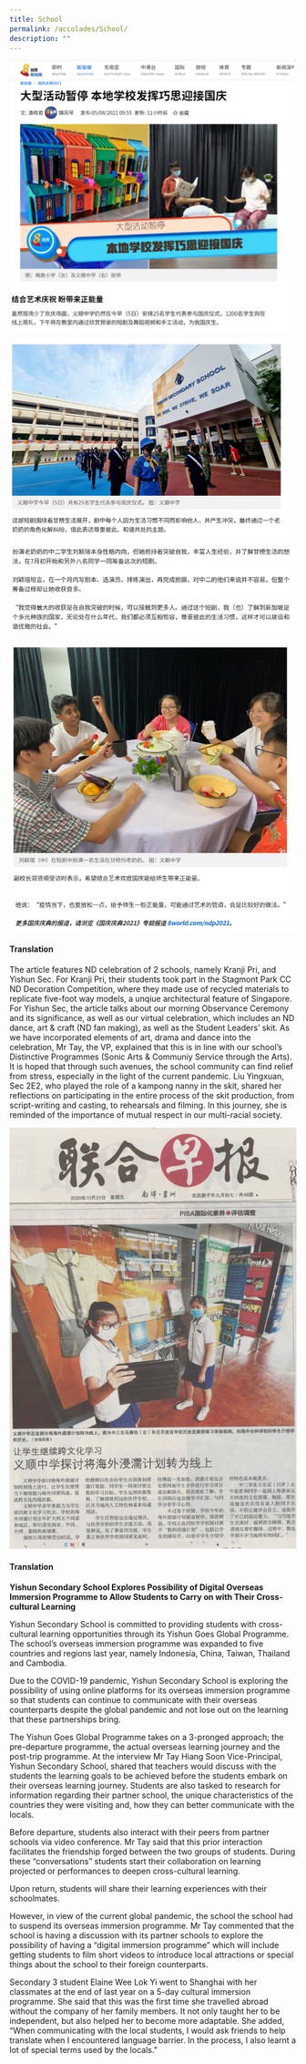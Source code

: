 ```yaml
---
title: School
permalink: /accolades/School/
description: ""
---
```

![](/images/pic-1.png)

![](/images/pic-2.png)

![](/images/pic-3.png)

#### Translation

  

The article features ND celebration of 2 schools, namely Kranji Pri, and Yishun Sec. For Kranji Pri, their students took part in the Stagmont Park CC ND Decoration Competition, where they made use of recycled materials to replicate five-foot way models, a unqiue architectural feature of Singapore. For Yishun Sec, the article talks about our morning Observance Ceremony and its significance, as well as our virtual celebration, which includes an ND dance, art & craft (ND fan making), as well as the Student Leaders’ skit. As we have incorporated elements of art, drama and dance into the celebration, Mr Tay, the VP, explained that this is in line with our school’s Distinctive Programmes (Sonic Arts & Communiy Service through the Arts). It is hoped that through such avenues, the school community can find relief from stress, especially in the light of the current pandemic. Liu Yingxuan, Sec 2E2, who played the role of a kampong nanny in the skit, shared her reflections on participating in the entire process of the skit production, from script-writing and casting, to rehearsals and filming. In this journey, she is reminded of the importance of mutual respect in our multi-racial society.

![](/images/Media-release.jpg)

#### Translation

  

**Yishun Secondary School Explores Possibility of Digital Overseas Immersion Programme to Allow Students to Carry on with Their Cross-cultural Learning**

  

Yishun Secondary School is committed to providing students with cross-cultural learning opportunities through its Yishun Goes Global Programme. The school’s overseas immersion programme was expanded to five countries and regions last year, namely Indonesia, China, Taiwan, Thailand and Cambodia.

  

Due to the COVID-19 pandemic, Yishun Secondary School is exploring the possibility of using online platforms for its overseas immersion programme so that students can continue to communicate with their overseas counterparts despite the global pandemic and not lose out on the learning that these partnerships bring.

  

The Yishun Goes Global Programme takes on a 3-pronged approach; the pre-departure programme, the actual overseas learning journey and the post-trip programme. At the interview Mr Tay Hiang Soon Vice-Principal, Yishun Secondary School, shared that teachers would discuss with the students the learning goals to be achieved before the students embark on their overseas learning journey. Students are also tasked to research for information regarding their partner school, the unique characteristics of the countries they were visiting and, how they can better communicate with the locals.

  

Before departure, students also interact with their peers from partner schools via video conference. Mr Tay said that this prior interaction facilitates the friendship forged between the two groups of students. During these “conversations” students start their collaboration on learning projected or performances to deepen cross-cultural learning.

  

Upon return, students will share their learning experiences with their schoolmates.

  

However, in view of the current global pandemic, the school the school had to suspend its overseas immersion programme. Mr Tay commented that the school is having a discussion with its partner schools to explore the possibility of having a “digital immersion programme” which will include getting students to film short videos to introduce local attractions or special things about the school to their foreign counterparts.

  

Secondary 3 student Elaine Wee Lok Yi went to Shanghai with her classmates at the end of last year on a 5-day cultural immersion programme. She said that this was the first time she travelled abroad without the company of her family members. It not only taught her to be independent, but also helped her to become more adaptable. She added, “When communicating with the local students, I would ask friends to help translate when I encountered language barrier. In the process, I also learnt a lot of special terms used by the locals.”